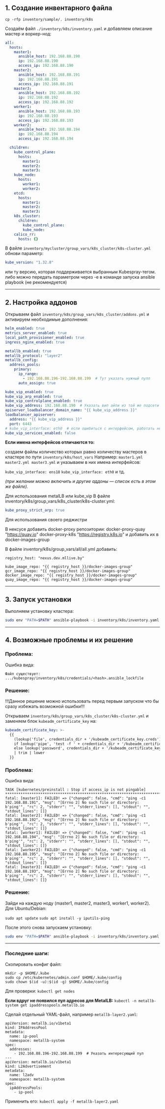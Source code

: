 
## 1. Создание инвентарного файла

```
cp -rfp inventory/sample/. inventory/k8s
```

Создаём файл `./inventory/k8s/inventory.yaml` и добавляем описание мастер и воркер-нод:

```yaml
all:
  hosts:
    master1:
      ansible_host: 192.168.88.190
      ip: 192.168.88.190
      access_ip: 192.168.88.190
    master2:
      ansible_host: 192.168.88.191
      ip: 192.168.88.191
      access_ip: 192.168.88.191
    master3:
      ansible_host: 192.168.88.192
      ip: 192.168.88.192
      access_ip: 192.168.88.192
    worker1:
      ansible_host: 192.168.88.193
      ip: 192.168.88.193
      access_ip: 192.168.88.193
    worker2:
      ansible_host: 192.168.88.194
      ip: 192.168.88.194
      access_ip: 192.168.88.194

  children:
    kube_control_plane:
      hosts:
        master1:
        master2:
        master3:
    kube_node:
      hosts:
        worker1:
        worker2:
    etcd:
      hosts:
        master1:
        master2:
        master3:
    k8s_cluster:
      children:
        kube_control_plane:
        kube_node:
    calico_rr:
      hosts: {}
```

В файле `inventory/mycluster/group_vars/k8s_cluster/k8s-cluster.yml` обнови параметр:
```yaml
kube_version: "1.32.8"
```
или ту версию, которая поддерживается выбранным Kubespray-тегом.
либо можно передать параметром через -e в команде запуска ansible playbook (не рекомендуется)

---

## 2. Настройка аддонов

Открываем файл `inventory/k8s/group_vars/k8s_cluster/addons.yml` и активируем необходимые дополнения:

```yaml
helm_enabled: true
metrics_server_enabled: true
local_path_provisioner_enabled: true
ingress_nginx_enabled: true

metallb_enabled: true
metallb_protocol: "layer2"
metallb_config:
  address_pools:
    primary:
      ip_range:
        - 192.168.88.196-192.168.88.199  # Тут указать нужный пулл
      auto_assign: true

kube_vip_enabled: true
kube_vip_arp_enabled: true
kube_vip_controlplane_enabled: true
kube_vip_address: 192.168.88.190  # Указать вип айпи из той же подсети где и сам куб
apiserver_loadbalancer_domain_name: "{{ kube_vip_address }}"
loadbalancer_apiserver:
  address: "{{ kube_vip_address }}"
  port: 6443
# kube_vip_interface: eth0  # если ошибиться с интерфейсом, работать не будет (если все интерфейсы на мастерах назывются одинаково то можно указать тут)
kube_vip_services_enabled: false
```

**Если имена интерфейсов отличаются то:**

создаем файлы количество которых равно количеству мастеров в кластере по пути `inventory/k8s/host_vars`
Например:
`master1.yml master2.yml master3.yml` и указываем в них имена интерфейсов:

`kube_vip_interface: ens18`
`kube_vip_interface: eth0`  и тд.

_(при желании можно включить и другие аддоны — список есть в этом же файле)._

Для использования metalLB или kube_vip
В файле inventory/k8s/group_vars/k8s_cluster/k8s-cluster.yml:

```yaml
kube_proxy_strict_arp: true
```

Для использования своего реджистри

В нексусе добавить docker-proxy репозитории:
docker-proxy-quay "https://quay.io"
docker-proxy-k8s   "https://registry.k8s.io"
и добавить их в  docker-images-group

В файле inventory/k8s/group_vars/all/all.yml добавить:

```
registry_host: "nexus.dev.mllive.by"

kube_image_repo: "{{ registry_host }}/docker-images-group"
gcr_image_repo: "{{ registry_host }}/docker-images-group"
docker_image_repo: "{{ registry_host }}/docker-images-group"
quay_image_repo: "{{ registry_host }}/docker-images-group"
```

---

## 3. Запуск установки

Выполняем установку кластера:

```bash
sudo env "PATH=$PATH" ansible-playbook -i inventory/k8s/inventory.yaml cluster.yml -u root -b
```

---

## 4. Возможные проблемы и их решение

### Проблема:

Ошибка вида:

```
Файл существует: .../kubespray/inventory/k8s/credentials/<hash>.ansible_lockfile
```

### Решение:
!!!Данное решение можно использовать перед первым запуском что бы сразу избежать возможной ошибки!!!

Открываем `inventory/k8s/group_vars/k8s_cluster/k8s-cluster.yml` и заменяем блок `kubeadm_certificate_key` на:

```yaml
kubeadm_certificate_key: >-
  {{
    (lookup('file', credentials_dir + '/kubeadm_certificate_key.creds')
    if lookup('pipe', 'test -f ' + credentials_dir + '/kubeadm_certificate_key.creds && echo yes || echo no') == 'yes'
    else lookup('password', credentials_dir + '/kubeadm_certificate_key.creds length=64 chars=hexdigits'))
    | trim | lower
  }}
```

### Проблема:

Ошибка вида:
```
TASK [kubernetes/preinstall : Stop if access_ip is not pingable] **************************************************************************************************************************************************
fatal: [master1]: FAILED! => {"changed": false, "cmd": "ping -c1 192.168.88.191", "msg": "[Errno 2] No such file or directory: b'ping'", "rc": 2, "stderr": "", "stderr_lines": [], "stdout": "", "stdout_lines": []}
fatal: [master2]: FAILED! => {"changed": false, "cmd": "ping -c1 192.168.88.192", "msg": "[Errno 2] No such file or directory: b'ping'", "rc": 2, "stderr": "", "stderr_lines": [], "stdout": "", "stdout_lines": []}
fatal: [worker1]: FAILED! => {"changed": false, "cmd": "ping -c1 192.168.88.194", "msg": "[Errno 2] No such file or directory: b'ping'", "rc": 2, "stderr": "", "stderr_lines": [], "stdout": "", "stdout_lines": []}
fatal: [worker2]: FAILED! => {"changed": false, "cmd": "ping -c1 192.168.88.195", "msg": "[Errno 2] No such file or directory: b'ping'", "rc": 2, "stderr": "", "stderr_lines": [], "stdout": "", "stdout_lines": []}
fatal: [master3]: FAILED! => {"changed": false, "cmd": "ping -c1 192.168.88.193", "msg": "[Errno 2] No such file or directory: b'ping'", "rc": 2, "stderr": "", "stderr_lines": [], "stdout": "", "stdout_lines": []}

```

### Решение:
Зайди на каждую ноду (master1, master2, master3, worker1, worker2).  
Для Ubuntu/Debian:

`sudo apt update`
`sudo apt install -y iputils-ping`

После этого снова запускаем установку:
```bash
sudo env "PATH=$PATH" ansible-playbook -i inventory/k8s/inventory.yaml cluster.yml -u root -b
```

---

### **Последние шаги:**

Скопировать конфиг файл:
```
mkdir -p $HOME/.kube
sudo cp /etc/kubernetes/admin.conf $HOME/.kube/config
sudo chown $(id -u):$(id -g) $HOME/.kube/config
```

Для проверки:
`kubectl get nodes`

**Если вдруг не появился пул адресов для MetalLB:**
`kubectl -n metallb-system get ipaddresspools.metallb.io`

Сделай отдельный YAML-файл, например `metallb-layer2.yaml`:
```
apiVersion: metallb.io/v1beta1
kind: IPAddressPool
metadata:
  name: ip-pool
  namespace: metallb-system
spec:
  addresses:
    - 192.168.88.196-192.168.88.199  # Указать интересующий пул
---
apiVersion: metallb.io/v1beta1
kind: L2Advertisement
metadata:
  name: l2adv
  namespace: metallb-system
spec:
  ipAddressPools:
    - ip-pool

```

Применить его:
`kubectl apply -f metallb-layer2.yaml`
